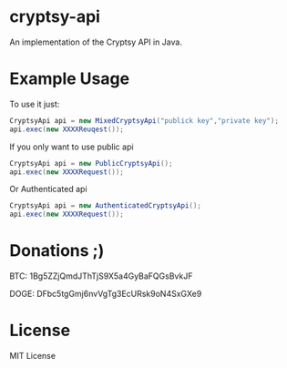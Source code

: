 cryptsy-api
===========

An implementation of the Cryptsy API in Java.

Example Usage
===========

To use it just:

```java
CryptsyApi api = new MixedCryptsyApi("publick key","private key");
api.exec(new XXXXReuqest());
```

If you only want to use public api

```java
CryptsyApi api = new PublicCryptsyApi();
api.exec(new XXXXRequest());
```

Or Authenticated api

```java
CryptsyApi api = new AuthenticatedCryptsyApi();
api.exec(new XXXXRequest());
```

Donations ;)
===========

 BTC: 1Bg5ZZjQmdJThTjS9X5a4GyBaFQGsBvkJF
 
DOGE: DFbc5tgGmj6nvVgTg3EcURsk9oN4SxGXe9


License
===========

MIT License
